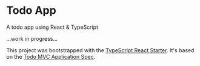 # Todo App

A todo app using React & TypeScript

...work in progress...

This project was bootstrapped with the  [TypeScript React Starter](https://github.com/Microsoft/TypeScript-React-Starter). It's based on the [Todo MVC Application Spec](https://github.com/tastejs/todomvc/blob/master/app-spec.md).
